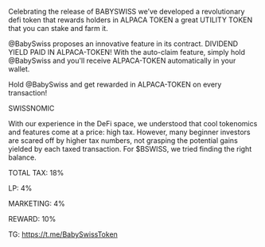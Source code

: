 Celebrating the release of BABYSWISS we’ve developed a revolutionary defi token that rewards holders in ALPACA TOKEN a great UTILITY TOKEN that you can stake and farm it.



 
 @BabySwiss proposes an innovative feature in its contract.
 DIVIDEND YIELD PAID IN ALPACA-TOKEN! With the auto-claim feature,
 simply hold @BabySwiss and you'll receive ALPACA-TOKEN automatically in your wallet.
 
 Hold @BabySwiss and get rewarded in ALPACA-TOKEN on every transaction!


SWISSNOMIC
    
With our experience in the DeFi space, we understood that cool tokenomics and features come at a price: high tax. However, many beginner investors are scared off by higher tax     numbers, not grasping the potential gains yielded by each taxed transaction. For $BSWISS, we tried finding the right balance.
 
 TOTAL TAX: 18%
 
 LP: 4%
 
 MARKETING: 4%
 
 REWARD: 10%
 
 
 
 TG: https://t.me/BabySwissToken
